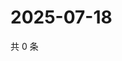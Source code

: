 # 2025-07-18

共 0 条

<!-- BEGIN ZHIHUVIDEO -->
<!-- 最后更新时间 Fri Jul 18 2025 04:13:15 GMT+0800 (China Standard Time) -->

<!-- END ZHIHUVIDEO -->
